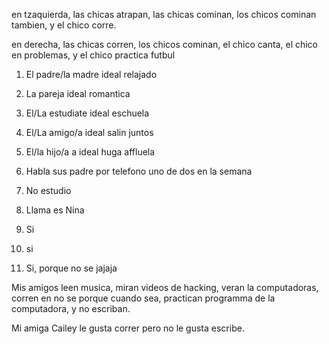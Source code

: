 en tzaquierda, las chicas atrapan, las chicas cominan, los chicos cominan tambien, y el chico corre.

en derecha, las chicas corren, los chicos cominan, el chico canta, el chico en problemas, y el chico practica futbul

1. El padre/la madre ideal relajado
2. La pareja ideal romantica
3. El/La estudiate ideal eschuela
4. El/La amigo/a ideal salin juntos
5. El/la hijo/a a ideal huga affluela

1. Habla sus padre por telefono uno de dos en la semana
2. No estudio 
3. Llama es Nina
4. Si
5. si
6. Si, porque no se jajaja

Mis amigos leen musica, miran videos de hacking, veran la computadoras, corren en no se porque cuando sea, practican programma de la computadora, y no escriban.

Mi amiga Cailey le gusta correr pero no le gusta escribe.
